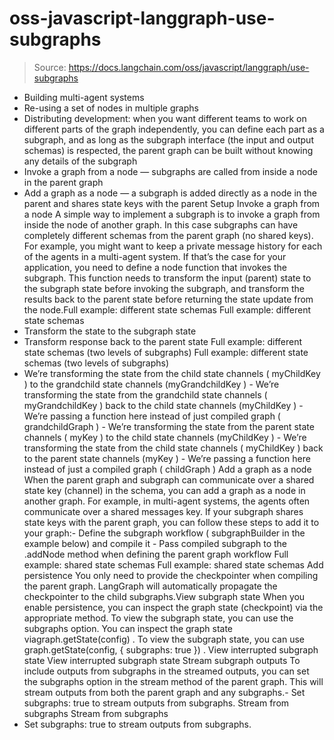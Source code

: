 # oss-javascript-langgraph-use-subgraphs

> Source: https://docs.langchain.com/oss/javascript/langgraph/use-subgraphs

- Building multi-agent systems
- Re-using a set of nodes in multiple graphs
- Distributing development: when you want different teams to work on different parts of the graph independently, you can define each part as a subgraph, and as long as the subgraph interface (the input and output schemas) is respected, the parent graph can be built without knowing any details of the subgraph
- Invoke a graph from a node — subgraphs are called from inside a node in the parent graph
- Add a graph as a node — a subgraph is added directly as a node in the parent and shares state keys with the parent
Setup
Invoke a graph from a node
A simple way to implement a subgraph is to invoke a graph from inside the node of another graph. In this case subgraphs can have completely different schemas from the parent graph (no shared keys). For example, you might want to keep a private message history for each of the agents in a multi-agent system. If that’s the case for your application, you need to define a node function that invokes the subgraph. This function needs to transform the input (parent) state to the subgraph state before invoking the subgraph, and transform the results back to the parent state before returning the state update from the node.Full example: different state schemas
Full example: different state schemas
- Transform the state to the subgraph state
- Transform response back to the parent state
Full example: different state schemas (two levels of subgraphs)
Full example: different state schemas (two levels of subgraphs)
- We’re transforming the state from the child state channels (
myChildKey
) to the grandchild state channels (myGrandchildKey
) - We’re transforming the state from the grandchild state channels (
myGrandchildKey
) back to the child state channels (myChildKey
) - We’re passing a function here instead of just compiled graph (
grandchildGraph
) - We’re transforming the state from the parent state channels (
myKey
) to the child state channels (myChildKey
) - We’re transforming the state from the child state channels (
myChildKey
) back to the parent state channels (myKey
) - We’re passing a function here instead of just a compiled graph (
childGraph
)
Add a graph as a node
When the parent graph and subgraph can communicate over a shared state key (channel) in the schema, you can add a graph as a node in another graph. For example, in multi-agent systems, the agents often communicate over a shared messages key. If your subgraph shares state keys with the parent graph, you can follow these steps to add it to your graph:- Define the subgraph workflow (
subgraphBuilder
in the example below) and compile it - Pass compiled subgraph to the
.addNode
method when defining the parent graph workflow
Full example: shared state schemas
Full example: shared state schemas
Add persistence
You only need to provide the checkpointer when compiling the parent graph. LangGraph will automatically propagate the checkpointer to the child subgraphs.View subgraph state
When you enable persistence, you can inspect the graph state (checkpoint) via the appropriate method. To view the subgraph state, you can use the subgraphs option. You can inspect the graph state viagraph.getState(config)
. To view the subgraph state, you can use graph.getState(config, { subgraphs: true })
.
View interrupted subgraph state
View interrupted subgraph state
Stream subgraph outputs
To include outputs from subgraphs in the streamed outputs, you can set the subgraphs option in the stream method of the parent graph. This will stream outputs from both the parent graph and any subgraphs.- Set
subgraphs: true
to stream outputs from subgraphs.
Stream from subgraphs
Stream from subgraphs
- Set
subgraphs: true
to stream outputs from subgraphs.
